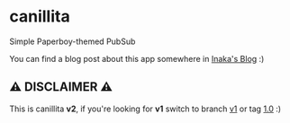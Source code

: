 canillita
=========

Simple Paperboy-themed PubSub

You can find a blog post about this app somewhere in [Inaka's Blog](http://inaka.net/blog) :)

## :warning: DISCLAIMER :warning:

This is canillita **v2**, if you're looking for **v1** switch to branch [v1](https://github.com/inaka/canillita/tree/v1) or tag [1.0](https://github.com/inaka/canillita/tree/1.0) :)
